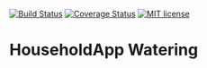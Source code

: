 [![Build Status](https://travis-ci.org/damiankoper/hhapp-watering.svg?branch=master)](https://travis-ci.org/damiankoper/hhapp-watering.svg?branch=master)
[![Coverage Status](https://coveralls.io/repos/github/damiankoper/hhapp-watering/badge.svg?branch=master)](https://coveralls.io/github/damiankoper/hhapp-watering?branch=master)
[![MIT license](http://img.shields.io/badge/license-MIT-brightgreen.svg)](http://opensource.org/licenses/MIT)

# HouseholdApp Watering